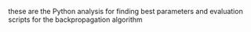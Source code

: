 these are the Python analysis for finding best parameters and evaluation scripts for the backpropagation algorithm
